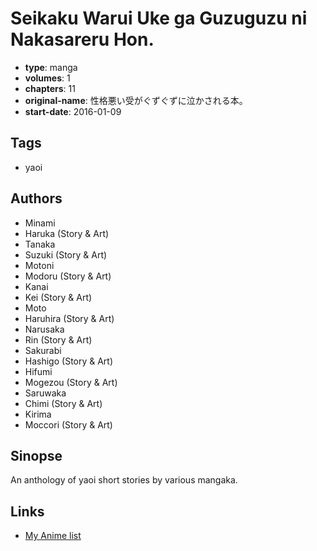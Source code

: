# Seikaku Warui Uke ga Guzuguzu ni Nakasareru Hon.

-   **type**: manga
-   **volumes**: 1
-   **chapters**: 11
-   **original-name**: 性格悪い受がぐずぐずに泣かされる本。
-   **start-date**: 2016-01-09

## Tags

-   yaoi

## Authors

-   Minami
-   Haruka (Story & Art)
-   Tanaka
-   Suzuki (Story & Art)
-   Motoni
-   Modoru (Story & Art)
-   Kanai
-   Kei (Story & Art)
-   Moto
-   Haruhira (Story & Art)
-   Narusaka
-   Rin (Story & Art)
-   Sakurabi
-   Hashigo (Story & Art)
-   Hifumi
-   Mogezou (Story & Art)
-   Saruwaka
-   Chimi (Story & Art)
-   Kirima
-   Moccori (Story & Art)

## Sinopse

An anthology of yaoi short stories by various mangaka.

## Links

-   [My Anime list](https://myanimelist.net/manga/99127/Seikaku_Warui_Uke_ga_Guzuguzu_ni_Nakasareru_Hon)
